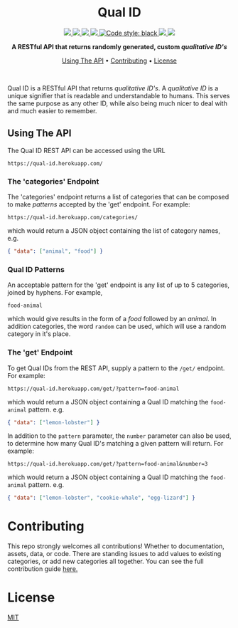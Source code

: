 <div align="center">
<h1>Qual ID</h1>
  <a href="https://travis-ci.com/gabrielbarker/qual-id">
    <img src="https://travis-ci.com/gabrielbarker/qual-id.svg?branch=main"/>
  </a>
  <a href="https://codecov.io/gh/gabrielbarker/qual-id">
    <img src="https://codecov.io/gh/gabrielbarker/qual-id/branch/main/graph/badge.svg"/>
  </a>
  <a href="https://qual-id.herokuapp.com">
    <img src="http://heroku-shields.herokuapp.com/qual-id"/>
  </a>
  <a href="https://qual-id.herokuapp.com/get/?pattern=food-animal">
    <img src="https://img.shields.io/endpoint?url=https%3A%2F%2Fqual-id.herokuapp.com%2Fbadge-endpoint%2F"/>
  </a>
  <a href="https://github.com/psf/black">
    <img alt="Code style: black" src="https://img.shields.io/badge/code%20style-black-000000.svg" />
  </a>
  <a href="https://hacktoberfest.digitalocean.com/">
    <img src="https://img.shields.io/badge/Hacktoberfest-2020-blueviolet" />
  </a>
  <a href="https://opensource.org/licenses/MIT">
    <img src="https://img.shields.io/badge/license-MIT-blue.svg" />
  </a>

<b>A RESTful API that returns randomly generated, custom _qualitative ID's_</b>

<a href="#using-the-api">Using The API</a> •
<a href="#contributing">Contributing</a> •
<a href="#license">License</a>

</div>
<br>

Qual ID is a RESTful API that returns _qualitative ID's_. A _qualitative ID_ is a unique signifier that is readable and understandable to humans. This serves the same purpose as any other ID, while also being much nicer to deal with and much easier to remember.

## Using The API

The Qual ID REST API can be accessed using the URL

```
https://qual-id.herokuapp.com/
```

### The 'categories' Endpoint

The 'categories' endpoint returns a list of categories that can be composed to make _patterns_ accepted by the 'get' endpoint. For example:

```
https://qual-id.herokuapp.com/categories/
```

which would return a JSON object containing the list of category names, e.g.

```json
{ "data": ["animal", "food"] }
```

### Qual ID Patterns

An acceptable pattern for the 'get' endpoint is any list of up to 5 categories, joined by hyphens. For example,

```
food-animal
```

which would give results in the form of a _food_ followed by an _animal_. In addition categories, the word `random` can be used, which will use a random category in it's place.

### The 'get' Endpoint

To get Qual IDs from the REST API, supply a pattern to the `/get/` endpoint. For example:

```
https://qual-id.herokuapp.com/get/?pattern=food-animal
```

which would return a JSON object containing a Qual ID matching the `food-animal` pattern. e.g.

```json
{ "data": ["lemon-lobster"] }
```

In addition to the `pattern` parameter, the `number` parameter can also be used, to determine how many Qual ID's matching a given pattern will return. For example:

```
https://qual-id.herokuapp.com/get/?pattern=food-animal&number=3
```

which would return a JSON object containing a Qual ID matching the `food-animal` pattern. e.g.

```json
{ "data": ["lemon-lobster", "cookie-whale", "egg-lizard"] }
```

# Contributing

This repo strongly welcomes all contributions! Whether to documentation, assets, data, or code. There are standing issues to add values to existing categories, or add new categories all together. You can see the full contribution guide [here.](./CONTRIBUTING.md)

# License

[MIT](./LICENSE)
